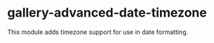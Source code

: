 gallery-advanced-date-timezone
========

This module adds timezone support for use in date formatting.

